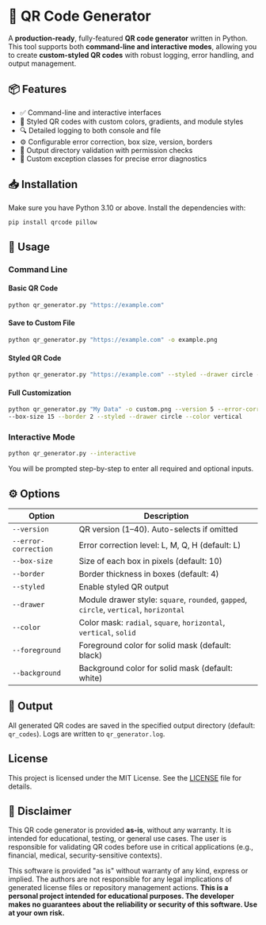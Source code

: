 # 🎯 QR Code Generator

A **production-ready**, fully-featured **QR code generator** written in Python. This tool supports both **command-line and interactive modes**, allowing you to create **custom-styled QR codes** with robust logging, error handling, and output management.

## 📦 Features

* ✅ Command-line and interactive interfaces
* 🎨 Styled QR codes with custom colors, gradients, and module styles
* 🔍 Detailed logging to both console and file
* ⚙️ Configurable error correction, box size, version, borders
* 📁 Output directory validation with permission checks
* 🧪 Custom exception classes for precise error diagnostics

## 📥 Installation

Make sure you have Python 3.10 or above. Install the dependencies with:

```bash
pip install qrcode pillow
```

## 🚀 Usage

### Command Line

#### Basic QR Code

```bash
python qr_generator.py "https://example.com"
```

#### Save to Custom File

```bash
python qr_generator.py "https://example.com" -o example.png
```

#### Styled QR Code

```bash
python qr_generator.py "https://example.com" --styled --drawer circle --color radial
```

#### Full Customization

```bash
python qr_generator.py "My Data" -o custom.png --version 5 --error-correction H \
--box-size 15 --border 2 --styled --drawer circle --color vertical
```

### Interactive Mode

```bash
python qr_generator.py --interactive
```

You will be prompted step-by-step to enter all required and optional inputs.


## ⚙️ Options

| Option               | Description                                                                            |
| -------------------- | -------------------------------------------------------------------------------------- |
| `--version`          | QR version (1–40). Auto-selects if omitted                                             |
| `--error-correction` | Error correction level: L, M, Q, H (default: L)                                        |
| `--box-size`         | Size of each box in pixels (default: 10)                                               |
| `--border`           | Border thickness in boxes (default: 4)                                                 |
| `--styled`           | Enable styled QR output                                                                |
| `--drawer`           | Module drawer style: `square`, `rounded`, `gapped`, `circle`, `vertical`, `horizontal` |
| `--color`            | Color mask: `radial`, `square`, `horizontal`, `vertical`, `solid`                      |
| `--foreground`       | Foreground color for solid mask (default: black)                                       |
| `--background`       | Background color for solid mask (default: white)                                       |

## 📁 Output

All generated QR codes are saved in the specified output directory (default: `qr_codes`). Logs are written to `qr_generator.log`.

## License

This project is licensed under the MIT License. See the [LICENSE](LICENSE) file for details.

## 🛑 Disclaimer

This QR code generator is provided **as-is**, without any warranty. It is intended for educational, testing, or general use cases. The user is responsible for validating QR codes before use in critical applications (e.g., financial, medical, security-sensitive contexts).

This software is provided "as is" without warranty of any kind, express or implied. The authors are not responsible for any legal implications of generated license files or repository management actions.  **This is a personal project intended for educational purposes. The developer makes no guarantees about the reliability or security of this software. Use at your own risk.**
